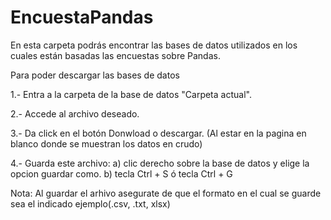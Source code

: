 # EncuestaPandas
En esta carpeta podrás encontrar las bases de datos utilizados en  los cuales están basadas las encuestas sobre Pandas.
 
 
Para poder descargar las bases de datos

  1.- Entra a la carpeta de la base de datos "Carpeta actual".
  
  2.- Accede al archivo deseado.
  
  3.- Da click en el botón Donwload  o descargar.
  (Al estar en la pagina en blanco donde se muestran los datos en crudo)
  
  4.- Guarda este archivo:
      a) clic derecho sobre la base de datos y elige la opcion guardar como.
      b) tecla Ctrl + S ó tecla Ctrl + G
      
  Nota: Al guardar el arhivo asegurate de que el formato en el cual se guarde sea el indicado ejemplo(.csv, .txt, xlsx)
    
